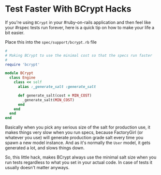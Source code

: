 # Test Faster With BCrypt Hacks

If you're using `BCrypt` in your #ruby-on-rails application and then feel like your #rspec tests run forever, here is a quick tip on how to make your life a bit easier.

Place this into the `spec/support/bcrypt.rb` file

```ruby
#
# Making BCrypt to use the minimal cost so that the specs run faster
#
require 'bcrypt'

module BCrypt
  class Engine
    class << self
      alias :_generate_salt :generate_salt

      def generate_salt(cost = MIN_COST)
        _generate_salt(MIN_COST)
      end
    end
  end
end
```

Basically when you pick any serious size of the salt for production use, it makes things very slow when you run specs, because FactoryGirl (or whatever you use) will generate production grade salt every time you spawn a new model instance. And as it's normally the `User` model, it gets generated a lot, and slows things down.

So, this little hack, makes BCrypt always use the minimal salt size when you run tests regardless to what you set in your actual code. In case of tests it usually doesn't matter anyways.